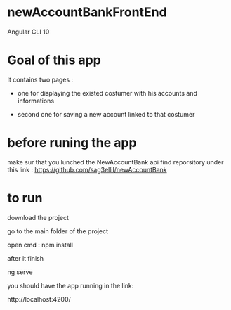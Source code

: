 # newAccountBankFrontEnd
 Angular CLI 10

 # Goal of this app
It contains two pages :

- one for displaying the existed costumer with his accounts and informations

- second one for saving a new account linked to that costumer
# before runing the app 

make sur that you lunched the NewAccountBank api find reporsitory under this link : https://github.com/sag3ellil/newAccountBank

# to run 

download the project 

go to the main folder of the project 

open cmd :
npm install

after it finish 

ng serve

you should have the app running in the link:

http://localhost:4200/
